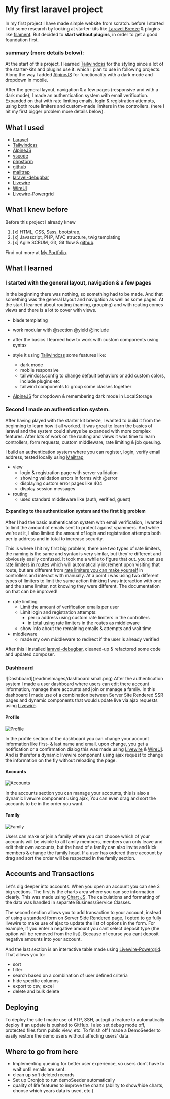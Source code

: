 # My first laravel project

In my first project I have made simple website from scratch.
before I started I did some research by looking at starter-kits
like [Laravel Breeze](https://laravel.com/docs/9.x/starter-kits#laravel-breeze) & plugins
like [filament](https://filamentphp.com/).
But decided to **start without plugins**, in order to get a good foundation first.

### summary (more details below):

At the start of this project, I learned [Tailwindcss](https://tailwindcss.com/) for the styling since a lot of the
starter-kits and plugins use it. which I plan to use in following projects.
Along the way I added [AlpineJS](https://alpinejs.dev/) for functionality with a dark mode and dropdown in mobile.

After the general layout, navigation & a few pages (responsive and with a dark mode), I made an authentication system
with email verification.
Expanded on that with rate limiting emails, login & registration attempts, using both route limiters and custom-made
limiters in the controllers. (here I hit my first bigger problem more details below).

## What I used

- [Laravel](https://laravel.com/)
- [Tailwindcss](https://tailwindcss.com/)
- [AlpineJS](https://alpinejs.dev/)
- [vscode](https://code.visualstudio.com/)
- [phpstorm](https://www.jetbrains.com/phpstorm/)
- [github](https://github.com/AtlasMountains)
- [mailtrap](https://mailtrap.io/)
- [laravel-debugbar](https://github.com/barryvdh/laravel-debugbar)
- [Livewire](https://laravel-livewire.com/)
- [WireUI](https://livewire-wireui.com/)
- [Livewire-Powergrid](https://livewire-powergrid.com/#/)

## What I knew before

Before this project I already knew

1. [x] HTML, CSS, Sass, bootstrap,
2. [x] Javascript, PHP, MVC structure, twig templating
3. [x] Agile SCRUM, Git, Git flow & [github](https://github.com/AtlasMountains).

Find out more at [My Portfolio](https://github.com/AtlasMountains).

## What I learned

### I started with the general layout, navigation & a few pages

In the beginning there was nothing, so something had to be made. And that something was the general layout and
navigation as well as some pages.
At the start I learned about routing (naming, grouping) and with routing comes views and there is a lot to cover with
views.

- blade templating
- work modular with @section @yield @include
- after the basics I learned how to work with custom components using <x-component> syntax
- style it using [Tailwindcss](https://tailwindcss.com/) some features like:
  - dark mode
  - mobile responsive
  - tailwindcss.config to change default behaviors or add custom colors, include plugins etc
  - tailwind components to group some classes together

- [AlpineJS](https://alpinejs.dev/) for dropdown & remembering dark mode in LocalStorage

### Second I made an authentication system.

After having played with the starter kit breeze, I wanted to build it from the beginning to learn how it all worked.
It was great to learn the basics of laravel and the system could always be expanded with more complex features.
After lots of work on the routing and views it was time to learn controllers, form requests, custom middleware, rate
limiting & job queuing.

I build an authentication system where you can register, login, verify email address, tested locally
using [Mailtrap](https://mailtrap.io/)

- view
  - login & registration page with server validation
  - showing validation errors in forms with @error
  - displaying custom error pages like 404
  - display session messages
- routing
  - used standard middleware like (auth, verified, guest)

#### Expanding to the authentication system and the first big problem

After I had the basic authentication system with email verification, I wanted to limit the amount of emails sent to
protect against spammers. And while we're at it, I also limited the amount of login and registration attempts both per
ip
address and in total to increase security.

This is where I hit my first big problem, there are two types of rate limiters, the naming is the same and syntax is
very similar, but they're different and obviously easily confused. It took me a while to figure that out. you can
use [rate limiters in routes](https://laravel.com/docs/9.x/routing#rate-limiting) which will automatically increment
upon visiting that route, but are different
from [rate limiters you can make yourself](https://laravel.com/docs/9.x/rate-limiting) in controllers and interact with
manually. At a point i was using two different types of limiters to limit the same action thinking I was interaction
with one and the same limiter, not knowing they were different. The documentation on that can be improved!

- rate limiting
  - Limit the amount of verification emails per user
  - Limit login and registration attempts:
    - per ip address using custom rate limiters in the controllers
    - in total using rate limiters in the routes as middleware
  - show info about the remaining emails & attempts and wait time
- middleware
  - made my own middleware to redirect if the user is already verified

After this I installed [laravel-debugbar](https://github.com/barryvdh/laravel-debugbar), cleaned-up & refactored some
code and updated composer.

### Dashboard

![Dashboard](readmeImages/dashboard small.png)
After the authentication system I made a user dashboard where users can edit there account information, manage there
accounts and join or manage a family.
In this dashboard I made use of a combination between Server Site Rendered SSR pages and dynamic components that would
update live via ajax requests using [Livewire](https://laravel-livewire.com/).

#### Profile

![Profile](readmeImages/profile.png)

In the profile section of the dashboard you can change your account information like first- & last name and email. upon
change, you get a notification or a confirmation dialog this was made using [Livewire](https://laravel-livewire.com/)
& [WireUI](https://livewire-wireui.com/). And is therefor a dynamic livewire component using ajax request to change the
information on the fly without reloading the page.

#### Accounts

![Accounts](readmeImages/accounts.png)

In the accounts section you can manage your accounts, this is also a dynamic livewire component using ajax, You can even
drag and sort the accounts to be in the order you want.

#### Family

![Family](readmeImages/family.png)

Users can make or join a family where you can choose which of your accounts will be visible to all family members,
members can only leave and edit their own accounts, but the head of a family can also invite and kick members & change
the family head.
If a user has ordered there account by drag and sort the order will be respected in the family section.

## Accounts and Transactions

Let's dig deeper into accounts. When you open an account you can see 3 big sections.
The first is the charts area where you can see information clearly. This was made
using [Chart JS](https://www.chartjs.org/).
The calculations and formatting of the data was handled in separate Business/Service Classes.

The second section allows you to add transaction to your account, instead of using a standard form on Server Side
Rendered page, I opted to go fully livewire to make use of ajax to update the list of options in the form.
For example, if you enter a negative amount you cant select deposit type (the option will be removed from the list).
Because of course you cant deposit negative amounts into your account.

And the last section is an interactive table made using [Livewire-Powergrid](https://livewire-powergrid.com/#/).
That allows you to:

* sort
* filter
* search based on a combination of user defined criteria
* hide specific columns
* export to csv, excel
* delete and bulk delete

## Deploying

To deploy the site I made use of FTP, SSH, autogit a feature to automatically deploy if an update is pushed to GitHub.
I also set debug mode off, protected files form public view, etc.
To finish off I made a DemoSeeder to easily restore the demo users without affecting users' data.

## Where to go from here

* Implementing queuing for better user experience, so users don't have to wait until emails are sent.
* clean up soft deleted records
* Set up Cronjob to run demoSeeder automatically
* quality of life features to improve the charts (ability to show/hide charts, choose which years data is used, etc.)


